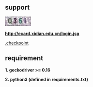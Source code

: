 ## support

![](captcha.png)

**http://ecard.xidian.edu.cn/login.jsp**

[.checkpoint](http://ootd0i1uv.bkt.clouddn.com/ecard_xidian_checkpoint.zip)

## requirement

**1. geckodriver >= 0.16**

**2. python3 (defined in requirements.txt)**
